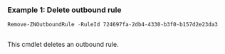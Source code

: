 ### Example 1: Delete outbound rule
```powershell
Remove-ZNOutboundRule -RuleId 724697fa-2db4-4330-b3f0-b157d2e23da3
```

```output

```

This cmdlet deletes an outbound rule.